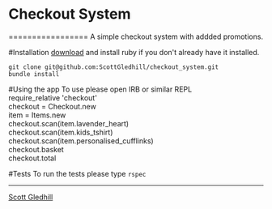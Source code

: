 # Checkout System
=================
A simple checkout system with addded promotions.

#Installation
[download](https://www.ruby-lang.org/en/downloads/) and install ruby if you don't already have it installed.

```
git clone git@github.com:ScottGledhill/checkout_system.git
bundle install
```

#Using the app
To use please open IRB or similar REPL<br>
require_relative 'checkout'<br>
checkout = Checkout.new<br>
item = Items.new<br>
checkout.scan(item.lavender_heart)<br>
checkout.scan(item.kids_tshirt)<br>
checkout.scan(item.personalised_cufflinks)<br>
checkout.basket<br>
checkout.total<br>

#Tests
To run the tests please type `rspec`

-------------
[Scott Gledhill](https://github.com/ScottGledhill)
